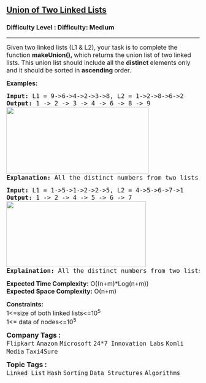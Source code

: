 <h2><a href="https://www.geeksforgeeks.org/problems/union-of-two-linked-list/1?page=2&category=Linked%20List&difficulty=Medium&sortBy=submissions">Union of Two Linked Lists</a></h2><h3>Difficulty Level : Difficulty: Medium</h3><hr><div class="problems_problem_content__Xm_eO"><p><span style="font-size: 12pt;">Given two linked lists (L1 &amp; L2), your task is to complete the function <strong>makeUnion(),&nbsp;</strong>which returns the union list of two linked lists. This union list should include all the <strong>distinct </strong>elements only and it should be sorted in <strong>ascending </strong>order.</span></p>
<p><span style="font-size: 12pt;"><strong>Examples:</strong></span></p>
<pre><span style="font-size: 12pt;"><strong>Input: </strong>L1 = 9-&gt;6-&gt;4-&gt;2-&gt;3-&gt;8, L2 = 1-&gt;2-&gt;8-&gt;6-&gt;2
<strong>Output: </strong>1 -&gt; 2 -&gt; 3 -&gt; 4 -&gt; 6 -&gt; 8 -&gt; 9<br><img src="https://media.geeksforgeeks.org/img-practice/prod/addEditProblem/700534/Web/Other/blobid0_1723400421.png" width="371" height="175"><br><strong>Explanation:</strong> All the distinct numbers from two lists, when sorted form the list in the output. </span></pre>
<pre><span style="font-size: 12pt;"><strong>Input: </strong>L1 = 1-&gt;5-&gt;1-&gt;2-&gt;2-&gt;5, L2 = 4-&gt;5-&gt;6-&gt;7-&gt;1
<strong>Output: </strong>1 -&gt; 2 -&gt; 4 -&gt; 5 -&gt; 6 -&gt; 7<br><img src="https://media.geeksforgeeks.org/img-practice/prod/addEditProblem/700534/Web/Other/blobid2_1723400444.png" width="364" height="172"><br><strong>Explaination:</strong> All the distinct numbers from two lists, when sorted forms the list in the output.</span></pre>
<p><span style="font-size: 12pt;"><strong>Expected Time Complexity:</strong> O((n+m)*Log(n+m))<br><strong>Expected Space&nbsp;</strong></span><strong style="font-family: -apple-system, BlinkMacSystemFont, 'Segoe UI', Roboto, Oxygen, Ubuntu, Cantarell, 'Open Sans', 'Helvetica Neue', sans-serif; font-size: 16px;">Complexity</strong><strong style="font-size: 12pt; font-family: -apple-system, BlinkMacSystemFont, 'Segoe UI', Roboto, Oxygen, Ubuntu, Cantarell, 'Open Sans', 'Helvetica Neue', sans-serif;">:</strong><span style="font-size: 12pt; font-family: -apple-system, BlinkMacSystemFont, 'Segoe UI', Roboto, Oxygen, Ubuntu, Cantarell, 'Open Sans', 'Helvetica Neue', sans-serif;"> O(n+m)</span></p>
<p><span style="font-size: 12pt;"><strong>Constraints:</strong><br>1&lt;=size of both linked lists&lt;=10<sup>5<br></sup>1&lt;= data of nodes&lt;=10<sup>5</sup></span></p></div><p><span style=font-size:18px><strong>Company Tags : </strong><br><code>Flipkart</code>&nbsp;<code>Amazon</code>&nbsp;<code>Microsoft</code>&nbsp;<code>24*7 Innovation Labs</code>&nbsp;<code>Komli Media</code>&nbsp;<code>Taxi4Sure</code>&nbsp;<br><p><span style=font-size:18px><strong>Topic Tags : </strong><br><code>Linked List</code>&nbsp;<code>Hash</code>&nbsp;<code>Sorting</code>&nbsp;<code>Data Structures</code>&nbsp;<code>Algorithms</code>&nbsp;